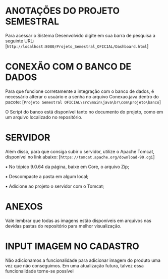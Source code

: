 # ANOTAÇÕES DO PROJETO SEMESTRAL

Para acessar o Sistema Desenvolvido digite em sua barra de pesquisa a seguinte URL: 
[`http://localhost:8080/Projeto_Semestral_OFICIAL/Dashboard.html`]

# CONEXÃO COM O BANCO DE DADOS
Para que funcione corretamente a integração com o banco de dados, é necessário alterar o usuário e a senha no arquivo Conexao.java dentro do pacote:
[`Projeto Semestral OFICIAL\src\main\java\br\com\projeto\banco`]

O Script do banco está disponível tanto no documento do projeto, como em um arquivo localizado no repositório.

# SERVIDOR 
Além disso, para que consiga subir o servidor, utilize o Apache Tomcat, disponível no link abaixo:
[`https://tomcat.apache.org/download-90.cgi`]

▪ No tópico 9.0.64 da página, baixe em Core, o arquivo Zip;

▪ Descompacte a pasta em algum local;

▪ Adicione ao projeto o servidor com o Tomcat;

# ANEXOS 
Vale lembrar que todas as imagens estão disponíveis em arquivos nas devidas pastas do repositório para melhor visualização.

# INPUT IMAGEM NO CADASTRO

Não adicionamos a funcionalidade para adicionar imagem do produto uma vez que não conseguimos.
Em uma atualização futura, talvez essa funcionalidade torne-se possível
